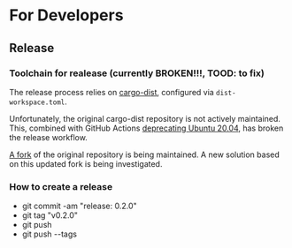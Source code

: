# For Developers

## Release

### Toolchain for realease (currently BROKEN!!!, TOOD: to fix)

The release process relies on [cargo-dist](https://github.com/axodotdev/cargo-dist), configured via `dist-workspace.toml`.

Unfortunately, the original cargo-dist repository is not actively maintained. This, combined with GitHub Actions [deprecating Ubuntu 20.04](https://github.com/actions/runner-images/issues/11101), has broken the release workflow.

[A fork](https://github.com/astral-sh/cargo-dist) of the original repository is being maintained. A new solution based on this updated fork is being investigated.

### How to create a release

- git commit -am "release: 0.2.0"
- git tag "v0.2.0"
- git push
- git push --tags
